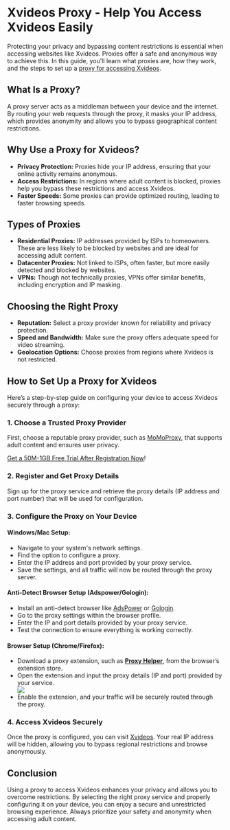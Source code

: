 <h1>Xvideos Proxy - Help You Access Xvideos Easily</h1>
    <p>Protecting your privacy and bypassing content restrictions is essential when accessing websites like Xvideos. Proxies offer a safe and anonymous way to achieve this. In this guide, you'll learn what proxies are, how they work, and the steps to set up a <a href="https://momoproxy.com/blog/xvideos-proxy">proxy for accessing Xvideos</a>.</p>
<h2>What Is a Proxy?</h2>
    <p>A proxy server acts as a middleman between your device and the internet. By routing your web requests through the proxy, it masks your IP address, which provides anonymity and allows you to bypass geographical content restrictions.</p>

<h2>Why Use a Proxy for Xvideos?</h2>
    <ul>
        <li><strong>Privacy Protection:</strong> Proxies hide your IP address, ensuring that your online activity remains anonymous.</li>
        <li><strong>Access Restrictions:</strong> In regions where adult content is blocked, proxies help you bypass these restrictions and access Xvideos.</li>
        <li><strong>Faster Speeds:</strong> Some proxies can provide optimized routing, leading to faster browsing speeds.</li>
    </ul>

<h2>Types of Proxies</h2>
    <ul>
        <li><strong>Residential Proxies:</strong> IP addresses provided by ISPs to homeowners. These are less likely to be blocked by websites and are ideal for accessing adult content.</li>
        <li><strong>Datacenter Proxies:</strong> Not linked to ISPs, often faster, but more easily detected and blocked by websites.</li>
        <li><strong>VPNs:</strong> Though not technically proxies, VPNs offer similar benefits, including encryption and IP masking.</li>
    </ul>
<h2>Choosing the Right Proxy</h2>
    <ul>
        <li><strong>Reputation:</strong> Select a proxy provider known for reliability and privacy protection.</li>
        <li><strong>Speed and Bandwidth:</strong> Make sure the proxy offers adequate speed for video streaming.</li>
        <li><strong>Geolocation Options:</strong> Choose proxies from regions where Xvideos is not restricted.</li>
    </ul>

<h2>How to Set Up a Proxy for Xvideos</h2>
    <p>Here’s a step-by-step guide on configuring your device to access Xvideos securely through a proxy:</p>

<h3>1. Choose a Trusted Proxy Provider</h3>
    <p>First, choose a reputable proxy provider, such as <a href="https://momoproxy.com">MoMoProxy</a>, that supports adult content and ensures user privacy.</p>
    <p><a href="https://momoproxy.com/login?loginType=registry">Get a 50M-1GB Free Trial After Registration Now</a>!</p>

<h3>2. Register and Get Proxy Details</h3>
    <p>Sign up for the proxy service and retrieve the proxy details (IP address and port number) that will be used for configuration.</p>

<h3>3. Configure the Proxy on Your Device</h3>

<h4>Windows/Mac Setup:</h4>
    <div class="steps">
        <ul>
            <li>Navigate to your system's network settings.</li>
            <li>Find the option to configure a proxy.</li>
            <li>Enter the IP address and port provided by your proxy service.</li>
            <li>Save the settings, and all traffic will now be routed through the proxy server.</li>
        </ul>
    </div>

<h4>Anti-Detect Browser Setup (Adspower/Gologin):</h4>
    <div class="steps">
        <ul>
            <li>Install an anti-detect browser like <a href="https://momoproxy.com/blog/adspower-browser-integrate-with-momoproxy">AdsPower</a> or <a href="https://momoproxy.com/blog/gologin-browser-integrate-with-momo-proxy">Gologin</a>.</li>
            <li>Go to the proxy settings within the browser profile.</li>
            <li>Enter the IP and port details provided by your proxy service.</li>
            <li>Test the connection to ensure everything is working correctly.</li>
        </ul>
    </div>

<h4>Browser Setup (Chrome/Firefox):</h4>
    <div class="steps">
        <ul>
            <li>Download a proxy extension, such as <strong><a href="https://momoproxy.com/blog/use-chrome-extension-proxy-helper">Proxy Helper</a></strong>, from the browser’s extension store.</li>
            <li>Open the extension and input the proxy details (IP and port) provided by your service.</li>
            <img src="https://momoproxy.com/_next/image?url=https%3A%2F%2Fmomoproxy.com%2Fimage%2F20241017_1729132168276.jpg&w=2048&q=75">
            <li>Enable the extension, and your traffic will be securely routed through the proxy.</li>
        </ul>
    </div>

<h3>4. Access Xvideos Securely</h3>
<p>Once the proxy is configured, you can visit <a href="https://www.xvideos.com" target="_blank">Xvideos</a>. Your real IP address will be hidden, allowing you to bypass regional restrictions and browse anonymously.</p>

<h2>Conclusion</h2>
<p>Using a proxy to access Xvideos enhances your privacy and allows you to overcome restrictions. By selecting the right proxy service and properly configuring it on your device, you can enjoy a secure and unrestricted browsing experience. Always prioritize your safety and anonymity when accessing adult content.</p>
</div>
